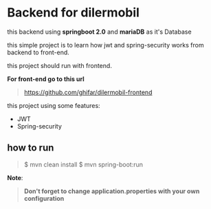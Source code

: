 # Backend for dilermobil
this backend using **springboot 2.0** and **mariaDB** as it's Database

this simple project is to learn how jwt and spring-security works from backend to front-end.

this project should run with frontend.

**For front-end go to this url**
>https://github.com/ghifar/dilermobil-frontend

this project using some features:
- JWT
- Spring-security

## how to run
> $ mvn clean install
> $ mvn spring-boot:run

**Note**:
> **Don't forget to change application.properties with your own configuration**


